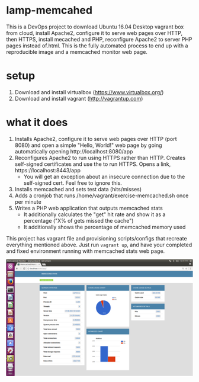 # lamp-memcahed

This is a DevOps project to download Ubuntu 16.04 Desktop vagrant box from cloud, install Apache2, configure it to serve web pages over HTTP, then HTTPS, install mecached and PHP, reconfigure Apache2 to server PHP pages instead of.html. This is the fully automated process to end up with a reproducible image and a memcached monitor web page.

# setup
1. Download and install virtualbox (https://www.virtualbox.org/)
2. Download and install vagrant (http://vagrantup.com)

# what it does
1. Installs Apache2, configure it to serve web pages over HTTP (port 8080) and open a simple "Hello, World!" web page by going automatically opening http://localhost:8080/app
2. Reconfigures Apache2 to run using HTTPS rather than HTTP. Creates self-signed certificates and use the to run HTTPS. Opens a link, https://localhost:8443/app
	- You will get an exception about an insecure connection due to the self-signed cert. Feel free to ignore this.
5. Installs memcached and sets test data (hits/misses)
6. Adds a cronjob that runs /home/vagrant/exercise-memcached.sh once per minute
7. Writes a PHP web application that outputs memcached stats
	- It additionally calculates the "get" hit rate and show it as a percentage ("X% of gets missed the cache")
     - It additionally shows the percentage of memcached memory used
  
This project has vagrant file and provisioning scripts/configs that recreate everything mentioned above. Just run `vagrant up`, and have your completed and fixed environment running with memcached stats web page.

![Alt text](screenshot/lamp-memcached-web-page.png "Web page screenshot")
